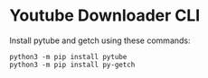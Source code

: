 # Youtube Downloader CLI

Install pytube and getch using these commands:
  
    python3 -m pip install pytube
    python3 -m pip install py-getch
